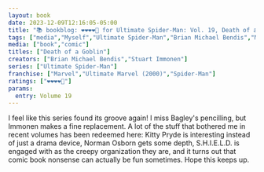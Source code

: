 ```yaml
---
layout: book
date: 2023-12-09T12:16:05-05:00
title: "📚 bookblog: ❤️❤️❤️❤️🖤 for Ultimate Spider-Man: Vol. 19, Death of a Goblin, by Brian Michael Bendis and Stuart Immonen"
tags: ["media","Myself","Ultimate Spider-Man","Brian Michael Bendis","Mark Bagley","Stuart Immonen","Kitty Pryde","Green Goblin","X-Men","comics"]
media: ["book","comic"]
titles: ["Death of a Goblin"]
creators: ["Brian Michael Bendis","Stuart Immonen"]
series: ["Ultimate Spider-Man"]
franchise: ["Marvel","Ultimate Marvel (2000)","Spider-Man"]
ratings: ["❤️❤️❤️❤️🖤"]
params:
  entry: Volume 19
---
```


I feel like this series found its groove again! I miss Bagley's pencilling, but Immonen makes a fine replacement. A lot of the stuff that bothered me in recent volumes has been redeemed here: Kitty Pryde is interesting instead of just a drama device, Norman Osborn gets some depth, S.H.I.E.L.D. is engaged with as the creepy organization they are, and it turns out that comic book nonsense can actually be fun sometimes. Hope this keeps up.
